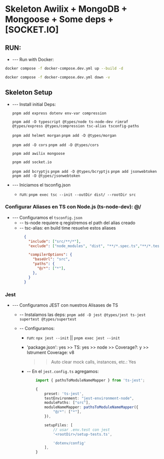 # Skeleton Awilix + MongoDB + Mongoose + Some deps + [SOCKET.IO]


## RUN:
- --- Run with Docker:

```sh
docker compose -f docker-compose.dev.yml up --build -d

docker compose -f docker-compose.dev.yml down -v
```


## Skeleton Setup


- --- Install initial Deps:

  `pnpm add express dotenv env-var compression`

  `pnpm add -D typescript @types/node ts-node-dev rimraf @types/express @types/compression tsc-alias tsconfig-paths`

  `pnpm add helmet morgan`
  `pnpm add -D @types/morgan`

  `pnpm add -D cors`
  `pnpm add -D @types/cors`

  `pnpm add awilix mongoose`

  `pnpm add socket.io`

  `pnpm add bcryptjs`
  `pnpm add -D @types/bcryptjs`
  `pnpm add jsonwebtoken`
  `pnpm add -D @types/jsonwebtoken`


- --- Iniciamos el    tsconfig.json
  - run:	`pnpm exec tsc --init --outDir dist/ --rootDir src`





### Configurar   Aliases   en TS con Node.js (ts-node-dev):   @/
- --- Configuramos el     `tsconfig.json`
  - -- ts-node requiere q registremos el path del alias creado
  - -- tsc-alias: en build time resuelve estos aliases
    ```json
      {
        "include": ["src/**/*"],
        "exclude": ["node_modules", "dist", "**/*.spec.ts","**/*.test.ts"],     

        "compilerOptions": {
          "baseUrl": "src",
          "paths": {
            "@/*": ["*"],
          },
        }
      }
    ```




### Jest
- --- Configuramos JEST con nuestros Alisases de TS
  - -- Instalamos las deps:
    `pnpm add -D jest @types/jest ts-jest supertest @types/supertest`

  - -- Configuramos:
    - run:		`npx jest --init`   ||   `pnpm exec jest --init`
    - 'package.json': yes  >>  TS: yes   >>  node >>  Coverage?: y  >> Istrument Coverage: v8 
      	>> Auto clear mock calls, instances, etc.: Yes


	- -- En el    `jest.config.ts`    agregamos:
		```ts
			import { pathsToModuleNameMapper } from 'ts-jest';

		 	{
				preset: 'ts-jest',
				testEnvironment: "jest-environment-node",
				modulePaths: ["src"],
				moduleNameMapper: pathsToModuleNameMapper({
					"@/*": ["*"],
				}),

				setupFiles: [
					// usar .env.test con jest
					'<rootDir>/setup-tests.ts',

					'dotenv/config'
				],
			}
		```










